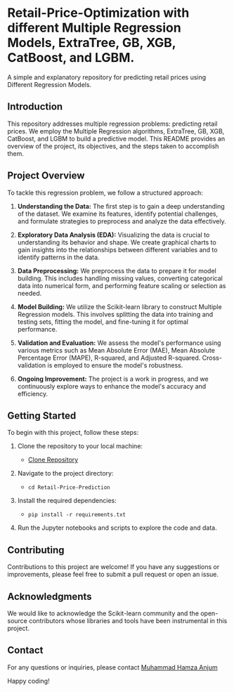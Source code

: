# Retail-Price-Optimization with different Multiple Regression Models, ExtraTree, GB, XGB, CatBoost, and LGBM. 

A simple and explanatory repository for predicting retail prices using Different Regression Models.

## Introduction

This repository addresses multiple regression problems: predicting retail prices. We employ the Multiple Regression algorithms, ExtraTree, GB, XGB, CatBoost, and LGBM to build a predictive model. This README provides an overview of the project, its objectives, and the steps taken to accomplish them.

## Project Overview

To tackle this regression problem, we follow a structured approach:

1. **Understanding the Data:** The first step is to gain a deep understanding of the dataset. We examine its features, identify potential challenges, and formulate strategies to preprocess and analyze the data effectively.

2. **Exploratory Data Analysis (EDA):** Visualizing the data is crucial to understanding its behavior and shape. We create graphical charts to gain insights into the relationships between different variables and to identify patterns in the data.

3. **Data Preprocessing:** We preprocess the data to prepare it for model building. This includes handling missing values, converting categorical data into numerical form, and performing feature scaling or selection as needed.

4. **Model Building:** We utilize the Scikit-learn library to construct Multiple Regression models. This involves splitting the data into training and testing sets, fitting the model, and fine-tuning it for optimal performance.

5. **Validation and Evaluation:** We assess the model's performance using various metrics such as Mean Absolute Error (MAE), Mean Absolute Percentage Error (MAPE), R-squared, and Adjusted R-squared. Cross-validation is employed to ensure the model's robustness.

6. **Ongoing Improvement:** The project is a work in progress, and we continuously explore ways to enhance the model's accuracy and efficiency.

## Getting Started

To begin with this project, follow these steps:

1. Clone the repository to your local machine:
   - [Clone Repository](https://github.com/M-Hamza380/House_Price_Prediction.git)

2. Navigate to the project directory:
   - `cd Retail-Price-Prediction`

3. Install the required dependencies:
   - `pip install -r requirements.txt`

4. Run the Jupyter notebooks and scripts to explore the code and data.

## Contributing

Contributions to this project are welcome! If you have any suggestions or improvements, please feel free to submit a pull request or open an issue.


## Acknowledgments

We would like to acknowledge the Scikit-learn community and the open-source contributors whose libraries and tools have been instrumental in this project.

## Contact

For any questions or inquiries, please contact [Muhammad Hamza Anjum](mailto:hamza.anjum380@gmail.com)

Happy coding!

